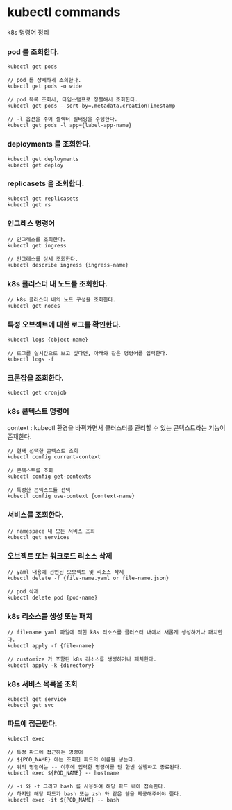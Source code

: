 # kubectl commands
k8s 명령어 정리

### pod 를 조회한다.
```shell
kubectl get pods

// pod 를 상세하게 조회한다.
kubectl get pods -o wide

// pod 목록 조회시, 타임스탬프로 정렬해서 조회한다.
kubectl get pods --sort-by=.metadata.creationTimestamp

// -l 옵션을 주어 셀렉터 필터링을 수행한다.
kubectl get pods -l app={label-app-name}
```

### deployments 를 조회한다.
```shell
kubectl get deployments
kubectl get deploy
```

### replicasets 을 조회한다.
```shell
kubectl get replicasets
kubectl get rs
```

### 인그레스 명령어
```shell
// 인그레스를 조회한다.
kubectl get ingress

// 인그레스를 상세 조회한다.
kubectl describe ingress {ingress-name}
```

### k8s 클러스터 내 노드를 조회한다.
```shell
// k8s 클러스터 내의 노드 구성을 조회한다.
kubectl get nodes
```

### 특정 오브젝트에 대한 로그를 확인한다.
```shell
kubectl logs {object-name}

// 로그를 실시간으로 보고 싶다면, 아래와 같은 명령어를 입력한다.
kubectl logs -f
```

### 크론잡을 조회한다.
```shell
kubectl get cronjob
```

### k8s 콘텍스트 명령어
context : kubectl 환경을 바꿔가면서 클러스터를 관리할 수 있는 콘텍스트라는 기능이 존재한다.
```shell
// 현재 선택한 콘텍스트 조회
kubectl config current-context

// 콘텍스트를 조회
kubectl config get-contexts

// 특정한 콘텍스트를 선택
kubectl config use-context {context-name}
```

### 서비스를 조회한다.
```shell
// namespace 내 모든 서비스 조회
kubectl get services
```

### 오브젝트 또는 워크로드 리소스 삭제
```shell
// yaml 내용에 선언된 오브젝트 및 리소스 삭제
kubectl delete -f {file-name.yaml or file-name.json}

// pod 삭제
kubectl delete pod {pod-name}
```

### k8s 리소스를 생성 또는 패치
```shell
// filename yaml 파일에 적힌 k8s 리소스를 클러스터 내에서 새롭게 생성하거나 패치한다.
kubectl apply -f {file-name}

// customize 가 포함된 k8s 리소스를 생성하거나 패치한다.
kubectl apply -k {directory}
```

### k8s 서비스 목록을 조회
```shell
kubectl get service
kubectl get svc
```

### 파드에 접근한다.
```shell
kubectl exec

// 특정 파드에 접근하는 명령어
// ${POD_NAME} 에는 조회한 파드의 이름을 넣는다.
// 위의 명령어는 -- 이후에 입력한 명령어를 단 한번 실행하고 종료된다.
kubectl exec ${POD_NAME} -- hostname

// -i 와 -t 그리고 bash 를 사용하여 해당 파드 내에 접속한다.
// 하지만 해당 파드가 bash 또는 zsh 와 같은 쉘을 제공해주어야 한다.
kubectl exec -it ${POD_NAME} -- bash
```
